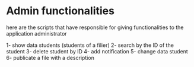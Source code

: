 # Admin functionalities

here are the scripts that have responsible for giving functionalities to the application administrator

1- show data students (students of a filier) 
2- search by the ID  of the student
3- delete student by ID
4- add notification 
5- change data student 
6- publicate a file with a description 
